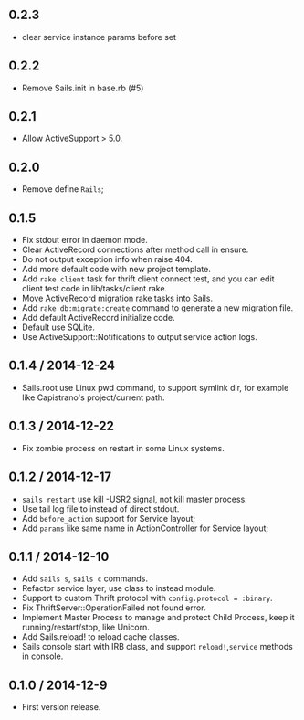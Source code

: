 ## 0.2.3

- clear service instance params before set

## 0.2.2

- Remove Sails.init in base.rb (#5)

## 0.2.1

- Allow ActiveSupport > 5.0.

## 0.2.0

- Remove define `Rails`;

## 0.1.5

- Fix stdout error in daemon mode.
- Clear ActiveRecord connections after method call in ensure.
- Do not output exception info when raise 404.
- Add more default code with new project template.
- Add `rake client` task for thrift client connect test, and you can edit client test code in lib/tasks/client.rake.
- Move ActiveRecord migration rake tasks into Sails.
- Add `rake db:migrate:create` command to generate a new migration file.
- Add default ActiveRecord initialize code.
- Default use SQLite.
- Use ActiveSupport::Notifications to output service action logs.

## 0.1.4 / 2014-12-24

- Sails.root use Linux pwd command, to support symlink dir, for example like Capistrano's project/current path.

## 0.1.3 / 2014-12-22

- Fix zombie process on restart in some Linux systems.

## 0.1.2 / 2014-12-17

- `sails restart` use kill -USR2 signal, not kill master process.
- Use tail log file to instead of direct stdout.
- Add `before_action` support for Service layout;
- Add `params` like same name in ActionController for Service layout;

## 0.1.1 / 2014-12-10

- Add `sails s`, `sails c` commands.
- Refactor service layer, use class to instead module.
- Support to custom Thrift protocol with `config.protocol = :binary`.
- Fix ThriftServer::OperationFailed not found error.
- Implement Master Process to manage and protect Child Process, keep it running/restart/stop, like Unicorn.
- Add Sails.reload! to reload cache classes.
- Sails console start with IRB class, and support `reload!`,`service` methods in console.

## 0.1.0 / 2014-12-9

- First version release.
